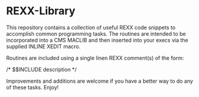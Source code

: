 # REXX-Library

This repository contains a collection of useful REXX code snippets to accomplish common
programming tasks. The routines are intended to be incorporated into a CMS MACLIB and then
inserted into your execs via the supplied INLINE XEDIT macro.

Routines are included using a single linen REXX comment(s) of the form:

/* $$INCLUDE <maclib-membername> description */
  
Improvements and additions are welcome if you have a better way to do any of these tasks.
Enjoy!
  
